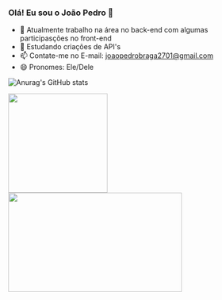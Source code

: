 ### Olá! Eu sou o João Pedro 👋

- 🔭 Atualmente trabalho na área no back-end com algumas participasções no front-end
- 🌱 Estudando criações de API's
- 📫 Contate-me no E-mail: joaopedrobraga2701@gmail.com
- 😄 Pronomes: Ele/Dele

![Anurag's GitHub stats](https://github-readme-stats.vercel.app/api?username=JaoPedroBraga&show_icons=true&tokyonight)

<a href="https://github.com/JaoPedroBraga/github-readme-stats">
  <img margin-left=20 height=200 align="center" src="https://github-readme-stats.vercel.app/api?username=JaoPedroBraga&tokyonight" />
</a>
<a href="https://github.com/JaoPedroBraga/convoychat">
  <img height=200 width=350  align="center" src="https://github-readme-stats.vercel.app/api/top-langs?username=JaoPedroBraga&layout=compact&langs_count=8&card_width=320&tokyonight" />
</a>






